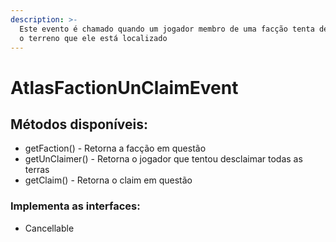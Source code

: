 ```yaml
---
description: >-
  Este evento é chamado quando um jogador membro de uma facção tenta desclaimar
  o terreno que ele está localizado
---
```


# AtlasFactionUnClaimEvent

## Métodos disponíveis:

* getFaction() - Retorna a facção em questão
* getUnClaimer() - Retorna o jogador que tentou desclaimar todas as terras
* getClaim() - Retorna o claim em questão

### Implementa as interfaces:

* Cancellable
